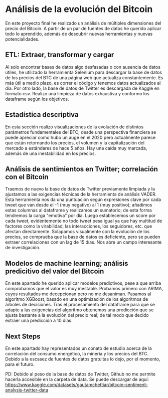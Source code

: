 # Análisis de la evolución del Bitcoin

En este proyecto final he realizado un análisis de múltiples dimensiones del precio del Bitcoin. A partir de un par de fuentes de datos he querido aplicar todo lo aprendido, además de descubrir nuevas herramientas y nuevas potencialidades. 

## ETL: Extraer, transformar y cargar
Al solo encontrar bases de datos algo desfasadas o con ausencia de datos útiles, he utilizado la herramienta Selenium para descargar la base de datos de los precios del BTC de una página web que actualiza constantemente. Es más útil a medio plazo, es correr el código y tenemos datos actualizados al día. Por otro lado, la base de datos de Twitter es descargada de Kaggle en formato csv. Realizo una limpieza de datos exhaustiva y conformo los dataframe según los objetivos.

## Estadística descriptiva
En esta sección realizo visualizaciones de la evolución de distintos parámetros fundamentales del BTC; desde una perspectiva financiera se puede apreciar como hubo un auge en el 2020 pero actualmente parece que están retornando los precios, el volumen y la capitalización del mercado a estándares de hace 5 años. Hay una caída muy marcada, además de una inestabilidad en los precios.

## Análisis de sentimientos en Twitter; correlación con el Bitcoin
Traemos de nuevo la base de datos de Twitter previamente limpiada y la ajustamos a las exigencias técnicas de la herramienta de análisis VADER. Esta herramienta nos da una puntuación según expresiones clave por cada tweet que van desde el -1 (muy negativo) al 1 (muy positivo); añadimos estas columnas al dataframe y realizamos un sumatorio; de esta forma tendremos la carga "emotiva" por día. Luego establecemos un score por cada tweet, evidentemente no todo tweet pesa igual ya que hay multitud de factores como la virabilidad, las interacciones, los seguidores, etc. que afectan directamente. Solapamos visualmente con la evolución de los precios, se comprueba que la base de datos es deficiente, pero se pueden extraer correlaciones con un lag de 15 días. Nos abre un campo interesante de investigación.

## Modelos de machine learning; análisis predicitivo del valor del Bitcoin
En este apartado he querido aplicar modelos predictivos, pese a que arriba comprobamos que el valor es muy inestable. Probamos primero con ARIMA, cuyos resultados me decepcionan pero no me desaniman. Pasamos al algoritmo XGBoost, basado en una optimización de los algoritmos de árboles de decisiones. Tras el procesamiento del dataframe para que se adapte a las exigencias del algoritmo obtenemos una predicción que se ajusta bastante a la evolución del precio real; de tal modo que decido extraer una predicción a 10 días. 

## Next Steps
En este apartado hay representados un conato de estudio acerca de la correlación del consumo energético, la minería y los precios del BTC. Debido a la escasez de fuentes de datos gratuitas lo dejo, por el momento, para el futuro. 

PD: Debido al peso de la base de datos de Twitter, Github no me permite hacerla accesible en la carpeta de data. Se puede descargar de aquí: https://www.kaggle.com/datasets/gautamchettiar/bitcoin-sentiment-analysis-twitter-data
